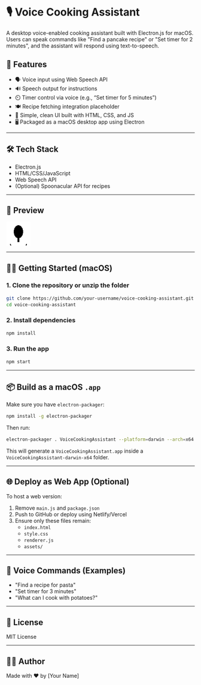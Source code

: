 
# 🎙️ Voice Cooking Assistant

A desktop voice-enabled cooking assistant built with Electron.js for macOS. Users can speak commands like "Find a pancake recipe" or "Set timer for 2 minutes", and the assistant will respond using text-to-speech.

## 🚀 Features

- 🗣️ Voice input using Web Speech API
- 🔊 Speech output for instructions
- ⏲️ Timer control via voice (e.g., “Set timer for 5 minutes”)
- 🍽️ Recipe fetching integration placeholder
- 🧠 Simple, clean UI built with HTML, CSS, and JS
- 🖥️ Packaged as a macOS desktop app using Electron

---

## 🛠️ Tech Stack

- Electron.js
- HTML/CSS/JavaScript
- Web Speech API
- (Optional) Spoonacular API for recipes

---

## 📸 Preview

![Mic Icon](assets/mic-icon.png)

---

## 🧑‍🍳 Getting Started (macOS)

### 1. Clone the repository or unzip the folder

```bash
git clone https://github.com/your-username/voice-cooking-assistant.git
cd voice-cooking-assistant
```

### 2. Install dependencies

```bash
npm install
```

### 3. Run the app

```bash
npm start
```

---

## 📦 Build as a macOS `.app`

Make sure you have `electron-packager`:

```bash
npm install -g electron-packager
```

Then run:

```bash
electron-packager . VoiceCookingAssistant --platform=darwin --arch=x64 --icon=assets/mic-icon.png --overwrite
```

This will generate a `VoiceCookingAssistant.app` inside a `VoiceCookingAssistant-darwin-x64` folder.

---

## 🌐 Deploy as Web App (Optional)

To host a web version:

1. Remove `main.js` and `package.json`
2. Push to GitHub or deploy using Netlify/Vercel
3. Ensure only these files remain:
   - `index.html`
   - `style.css`
   - `renderer.js`
   - `assets/`

---

## 📌 Voice Commands (Examples)

- "Find a recipe for pasta"
- "Set timer for 3 minutes"
- "What can I cook with potatoes?"

---

## 📄 License

MIT License

---

## 👩‍💻 Author

Made with ❤️ by [Your Name]
